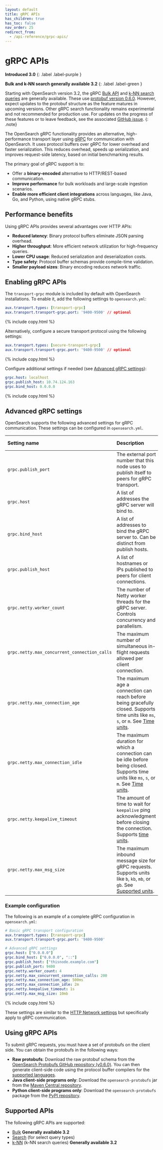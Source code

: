 ```yaml
---
layout: default
title: gRPC APIs
has_children: true
has_toc: false
nav_order: 25
redirect_from:
  - /api-reference/grpc-apis/
---
```


# gRPC APIs
**Introduced 3.0**
{: .label .label-purple }

**Bulk and k-NN search generally available 3.2**
{: .label .label-green }

Starting with OpenSearch version 3.2, the gRPC [Bulk API]({{site.url}}{{site.baseurl}}/api-reference/grpc-apis/bulk/) and [k-NN search queries]({{site.url}}{{site.baseurl}}/api-reference/grpc-apis/knn/) are generally available. These use [protobuf version 0.6.0](https://github.com/opensearch-project/opensearch-protobufs/releases/tag/0.6.0). However, expect updates to the protobuf structure as the feature matures in upcoming versions. Other gRPC search functionality remains experimental and not recommended for production use. For updates on the progress of these features or to leave feedback, see the associated [GitHub issue](https://github.com/opensearch-project/OpenSearch/issues/16787).
{: .note}

The OpenSearch gRPC functionality provides an alternative, high-performance transport layer using [gRPC](https://grpc.io/) for communication with OpenSearch. It uses protocol buffers over gRPC for lower overhead and faster serialization. This reduces overhead, speeds up serialization, and improves request-side latency, based on initial benchmarking results.

The primary goal of gRPC support is to:

* Offer a **binary-encoded** alternative to HTTP/REST-based communication.
* **Improve performance** for bulk workloads and large-scale ingestion scenarios.
* **Enable more efficient client integrations** across languages, like Java, Go, and Python, using native gRPC stubs.

## Performance benefits

Using gRPC APIs provides several advantages over HTTP APIs:

- **Reduced latency**: Binary protocol buffers eliminate JSON parsing overhead.
- **Higher throughput**: More efficient network utilization for high-frequency queries.
- **Lower CPU usage**: Reduced serialization and deserialization costs.
- **Type safety**: Protocol buffer schemas provide compile-time validation.
- **Smaller payload sizes**: Binary encoding reduces network traffic.

## Enabling gRPC APIs

The `transport-grpc` module is included by default with OpenSearch installations. To enable it, add the following settings to `opensearch.yml`:

```yaml
aux.transport.types: [transport-grpc]
aux.transport.transport-grpc.port: '9400-9500' // optional
```
{% include copy.html %}

Alternatively, configure a secure transport protocol using the following settings:

```yaml
aux.transport.types: [secure-transport-grpc]
aux.transport.transport-grpc.port: '9400-9500' // optional
```
{% include copy.html %}

Configure additional settings if needed (see [Advanced gRPC settings](#advanced-grpc-settings)):

```yaml
grpc.host: localhost
grpc.publish_host: 10.74.124.163
grpc.bind_host: 0.0.0.0
```
{% include copy.html %}

## Advanced gRPC settings

OpenSearch supports the following advanced settings for gRPC communication. These settings can be configured in `opensearch.yml`.

| Setting name | Description | Example value | Default value |
| :---- | :---- | :---- | :---- |
| `grpc.publish_port` | The external port number that this node uses to publish itself to peers for gRPC transport. | `9400` | `-1` (disabled) |
| `grpc.host` | A list of addresses the gRPC server will bind to. | `["0.0.0.0"]` | `[]` |
| `grpc.bind_host` | A list of addresses to bind the gRPC server to. Can be distinct from publish hosts. | `["0.0.0.0", "::"]` | Value of `grpc.host` |
| `grpc.publish_host` | A list of hostnames or IPs published to peers for client connections. | `["thisnode.example.com"]` | Value of `grpc.host` |
| `grpc.netty.worker_count` | The number of Netty worker threads for the gRPC server. Controls concurrency and parallelism. | `2` | Number of processors |
| `grpc.netty.max_concurrent_connection_calls` | The maximum number of simultaneous in-flight requests allowed per client connection. | `200` | `100` |
| `grpc.netty.max_connection_age` | The maximum age a connection can reach before being gracefully closed. Supports time units like `ms`, `s`, or `m`. See [Time units]({{site.url}}{{site.baseurl}}/api-reference/common-parameters/#time-units). | `500ms` | Not set (no limit) |
| `grpc.netty.max_connection_idle` | The maximum duration for which a connection can be idle before being closed. Supports time units like `ms`, `s`, or `m`. See [Time units]({{site.url}}{{site.baseurl}}/api-reference/common-parameters/#time-units). | `2m` | Not set (no limit) |
| `grpc.netty.keepalive_timeout` | The amount of time to wait for `keepalive` ping acknowledgment before closing the connection. Supports [time units]({{site.url}}{{site.baseurl}}/api-reference/common-parameters/#time-units). | `1s` | Not set |
| `grpc.netty.max_msg_size` | The maximum inbound message size for gRPC requests. Supports units like `b`, `kb`, `mb`, or `gb`. See [Supported units]({{site.url}}{{site.baseurl}}/api-reference/units/). | `10mb` or `10485760` | `10mb` |

### Example configuration

The following is an example of a complete gRPC configuration in `opensearch.yml`:

```yaml
# Basic gRPC transport configuration
aux.transport.types: [transport-grpc]
aux.transport.transport-grpc.port: '9400-9500'

# Advanced gRPC settings
grpc.host: ["0.0.0.0"]
grpc.bind_host: ["0.0.0.0", "::"]
grpc.publish_host: ["thisnode.example.com"]
grpc.publish_port: 9400
grpc.netty.worker_count: 4
grpc.netty.max_concurrent_connection_calls: 200
grpc.netty.max_connection_age: 500ms
grpc.netty.max_connection_idle: 2m
grpc.netty.keepalive_timeout: 1s
grpc.netty.max_msg_size: 10mb
```
{% include copy.html %}

These settings are similar to the [HTTP Network settings]({{site.url}}{{site.baseurl}}/install-and-configure/configuring-opensearch/network-settings/#advanced-http-settings) but specifically apply to gRPC communication.

## Using gRPC APIs

To submit gRPC requests, you must have a set of protobufs on the client side. You can obtain the protobufs in the following ways:

- **Raw protobufs**: Download the raw protobuf schema from the [OpenSearch Protobufs GitHub repository (v0.6.0)](https://github.com/opensearch-project/opensearch-protobufs/releases/tag/0.6.0). You can then generate client-side code using the protocol buffer compilers for the [supported languages](https://grpc.io/docs/languages/).
- **Java client-side programs only**: Download the `opensearch-protobufs` jar from the [Maven Central repository](https://repo1.maven.org/maven2/org/opensearch/protobufs/0.6.0).
- **Python client-side programs only**: Download the `opensearch-protobufs` package from the [PyPI repository](https://pypi.org/project/opensearch-protobufs/).

## Supported APIs

The following gRPC APIs are supported:

- [Bulk]({{site.url}}{{site.baseurl}}/api-reference/grpc-apis/bulk/) **Generally available 3.2**
- [Search]({{site.url}}{{site.baseurl}}/api-reference/grpc-apis/search/) (for select query types)
- [k-NN]({{site.url}}{{site.baseurl}}/api-reference/grpc-apis/knn/) (k-NN search queries) **Generally available 3.2**
